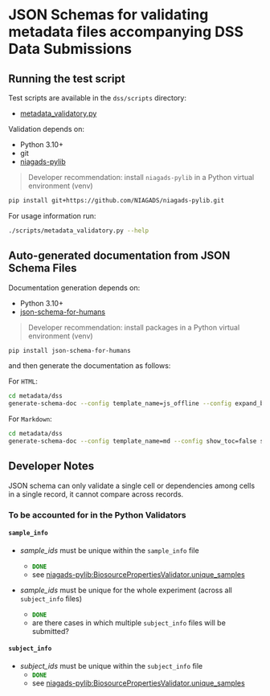 # JSON Schemas for validating metadata files accompanying DSS Data Submissions

## Running the test script

Test scripts are available in the `dss/scripts` directory:

* [metadata_validatory.py](./scripts/metadata_validator.py)

Validation depends on:

* Python 3.10+
* git
* [niagads-pylib](https://github.com/NIAGADS/niagads-pylib)

> Developer recommendation: install `niagads-pylib` in a Python virtual environment (venv)

```bash
pip install git+https://github.com/NIAGADS/niagads-pylib.git
```

For usage information run:

```bash
./scripts/metadata_validatory.py --help
```

## Auto-generated documentation from JSON Schema Files

Documentation generation depends on:

* Python 3.10+
* [json-schema-for-humans](https://github.com/coveooss/json-schema-for-humans)

> Developer recommendation: install packages in a Python virtual environment (venv)

```bash
pip install json-schema-for-humans
```

and then generate the documentation as follows:

For `HTML`:

```bash
cd metadata/dss
generate-schema-doc --config template_name=js_offline --config expand_buttons=true schemas/ docs/
```

For `Markdown`:

```bash
cd metadata/dss
generate-schema-doc --config template_name=md --config show_toc=false schemas/ docs/
```

## Developer Notes

JSON schema can only validate a single cell or dependencies among cells in a single record, it cannot compare across records.  

### To be accounted for in the Python Validators

#### `sample_info`

* _sample_ids_ must be unique within the `sample_info` file
  * <code style="color : green">**DONE**</code>
  * see [niagads-pylib:BiosourcePropertiesValidator.unique_samples](https://github.com/NIAGADS/niagads-pylib/blob/c2d4edf6af105ad46057e670e86a040953da8f25/niagads/validators/metadata.py#L259C1-L267C20)
  
* _sample_ids_ must be unique for the whole experiment (across all `subject_info` files)
  * <code style="color : green">**DONE**</code>
  * are there cases in which multiple `subject_info` files will be submitted?
  
#### `subject_info`

* _subject_ids_ must be unique within the `subject_info` file
  * <code style="color : green">**DONE**</code>
  * see [niagads-pylib:BiosourcePropertiesValidator.unique_samples](https://github.com/NIAGADS/niagads-pylib/blob/c2d4edf6af105ad46057e670e86a040953da8f25/niagads/validators/metadata.py#L259C1-L267C20)
